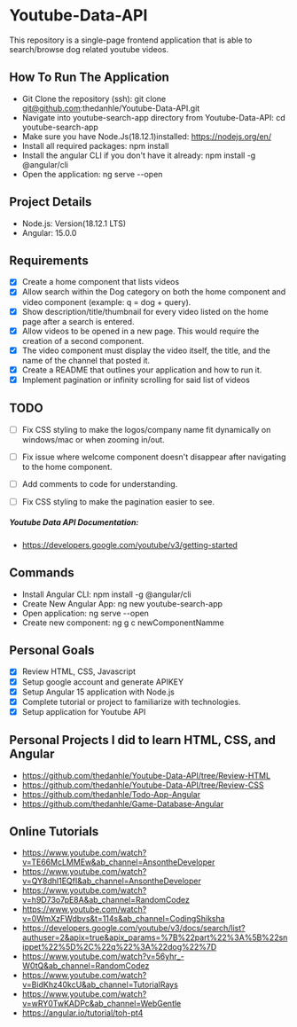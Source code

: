 # Youtube-Data-API
This repository is a single-page frontend application that is able to search/browse dog related youtube videos.

## How To Run The Application
- Git Clone the repository (ssh): git clone git@github.com:thedanhle/Youtube-Data-API.git
- Navigate into youtube-search-app directory from Youtube-Data-API: cd youtube-search-app
- Make sure you have Node.Js(18.12.1)installed: https://nodejs.org/en/
- Install all required packages: npm install
- Install the angular CLI if you don't have it already: npm install -g @angular/cli
- Open the application: ng serve --open


## Project Details
- Node.js: Version(18.12.1 LTS)
- Angular: 15.0.0


## Requirements
- [X] Create a home component that lists videos
- [X] Allow search within the Dog category on both the home component and video component (example: q = dog + query).
- [X] Show description/title/thumbnail for every video listed on the home page after a search is entered.
- [X] Allow videos to be opened in a new page. This would require the creation of a second component.
- [X] The video component must display the video itself, the title, and the name of the channel that posted it.
- [X] Create a README that outlines your application and how to run it.
- [X] Implement pagination or infinity scrolling for said list of videos

## TODO
- [ ] Fix CSS styling to make the logos/company name fit dynamically on windows/mac or when zooming in/out.
- [ ] Fix issue where welcome component doesn't disappear after navigating to the home component.
- [ ] Add comments to code for understanding.
- [ ] Fix CSS styling to make the pagination easier to see.


##### Youtube Data API Documentation: 
- https://developers.google.com/youtube/v3/getting-started


## Commands
- Install Angular CLI: npm install -g @angular/cli
- Create New Angular App: ng new youtube-search-app
- Open application: ng serve --open
- Create new component: ng g c newComponentNamme


## Personal Goals
- [X] Review HTML, CSS, Javascript
- [X] Setup google account and generate APIKEY
- [X] Setup Angular 15 application with Node.js
- [X] Complete tutorial or project to familiarize with technologies.
- [X] Setup application for Youtube API

## Personal Projects I did to learn HTML, CSS, and Angular
- https://github.com/thedanhle/Youtube-Data-API/tree/Review-HTML
- https://github.com/thedanhle/Youtube-Data-API/tree/Review-CSS
- https://github.com/thedanhle/Todo-App-Angular
- https://github.com/thedanhle/Game-Database-Angular

## Online Tutorials
- https://www.youtube.com/watch?v=TE66McLMMEw&ab_channel=AnsontheDeveloper
- https://www.youtube.com/watch?v=QY8dhl1EQfI&ab_channel=AnsontheDeveloper
- https://www.youtube.com/watch?v=h9D73o7pE8A&ab_channel=RandomCodez
- https://www.youtube.com/watch?v=0WmXzFWdbvs&t=114s&ab_channel=CodingShiksha
- https://developers.google.com/youtube/v3/docs/search/list?authuser=2&apix=true&apix_params=%7B%22part%22%3A%5B%22snippet%22%5D%2C%22q%22%3A%22dog%22%7D
- https://www.youtube.com/watch?v=56yhr_-W0tQ&ab_channel=RandomCodez
- https://www.youtube.com/watch?v=BidKhz40kcU&ab_channel=TutorialRays
- https://www.youtube.com/watch?v=wRY0TwKADPc&ab_channel=WebGentle
- https://angular.io/tutorial/toh-pt4
